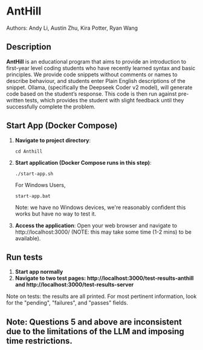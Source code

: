 # AntHill

Authors: Andy Li, Austin Zhu, Kira Potter, Ryan Wang


## Description

**AntHill** is an educational program that aims to provide an introduction to first-year level coding students who have recently learned syntax and basic principles. We provide code snippets without comments or names to describe behaviour, and students enter Plain English descriptions of the snippet. Ollama, (specifically the Deepseek Coder v2 model), will generate code based on the student’s response. This code is then run against pre-written tests, which provides the student with slight feedback until they successfully complete the problem.

## Start App (Docker Compose)

1. **Navigate to project directory**:
   ```
   cd Anthill
   ```

2. **Start application (Docker Compose runs in this step)**:
   ```
   ./start-app.sh
   ```
   For Windows Users,
   ```
   start-app.bat
   ```
   Note: we have no Windows devices, we're reasonably confident this works but have no way to test it.

3. **Access the application**:
   Open your web browser and navigate to http://localhost:3000/ (NOTE: this may take some time (1-2 mins) to be available).

## Run tests

1. **Start app normally**
2. **Navigate to two test pages: http://localhost:3000/test-results-anthill and http://localhost:3000/test-results-server**

Note on tests: the results are all printed. For most pertinent information, look for the "pending", "failures", and "passes" fields.


## Note: Questions 5 and above are inconsistent due to the limitations of the LLM and imposing time restrictions.
